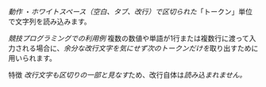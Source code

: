 *動作*
・*ホワイトスペース（空白、タブ、改行）で区切られた*「トークン」単位で文字列を読み込みます。

*競技プログラミングでの利用例*
複数の数値や単語が1行または複数行に渡って入力される場合に、*余分な改行文字を気にせず次のトークンだけを*取り出すために用いられます。

特徴
*改行文字も区切りの一部と見なす*ため、改行自体は*読み込まれません。*
